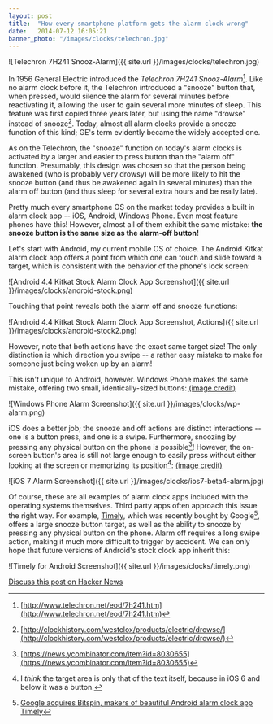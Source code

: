 ```yaml
---
layout: post
title:  "How every smartphone platform gets the alarm clock wrong"
date:   2014-07-12 16:05:21
banner_photo: "/images/clocks/telechron.jpg"
---
```


![Telechron 7H241 Snooz-Alarm]({{ site.url }}/images/clocks/telechron.jpg)

In 1956 General Electric introduced the *Telechron 7H241 Snooz-Alarm*[^telechron].  Like no alarm clock before it, the Telechron introduced a "snooze" button that, when pressed, would silence the alarm for several minutes before reactivating it, allowing the user to gain several more minutes of sleep. This feature was first copied three years later, but using the name "drowse" instead of snooze[^westclox]. Today, almost all alarm clocks provide a snooze function of this kind; GE's term evidently became the widely accepted one.

As on the Telechron, the "snooze" function on today's alarm clocks is activated by a larger and easier to press button than the "alarm off" function. Presumably, this design was chosen so that the person being awakened (who is probably very drowsy) will be more likely to hit the snooze button (and thus be awakened again in several minutes) than the alarm off button (and thus sleep for several extra hours and be really late).

Pretty much every smartphone OS on the market today provides a built in alarm clock app -- iOS, Android, Windows Phone. Even most feature phones have this! However, almost all of them exhibit the same mistake: **the snooze button is the same size as the alarm-off button!**

Let's start with Android, my current mobile OS of choice. The Android Kitkat alarm clock app offers a point from which one can touch and slide toward a target, which is consistent with the behavior of the phone's lock screen:

![Android 4.4 Kitkat Stock Alarm Clock App Screenshot]({{ site.url }}/images/clocks/android-stock.png)

Touching that point reveals both the alarm off and snooze functions:

![Android 4.4 Kitkat Stock Alarm Clock App Screenshot, Actions]({{ site.url }}/images/clocks/android-stock2.png)

However, note that both actions have the exact same target size! The only distinction is which direction you swipe -- a rather easy mistake to make for someone just being woken up by an alarm!

This isn't unique to Android, however. Windows Phone makes the same mistake, offering two small, identically-sized buttons: [(image credit)](http://www.windowsphone.com/en-us/how-to/wp8/settings-and-personalization/set-alarms-on-my-phone)

![Windows Phone Alarm Screenshot]({{ site.url }}/images/clocks/wp-alarm.png)

iOS does a better job; the snooze and off actions are distinct interactions -- one is a button press, and one is a swipe. Furthermore, snoozing by pressing any physical button on the phone is possible[^phonecomment]!  However, the on-screen button's area is still not large enough to easily press without either looking at the screen or memorizing its position[^phonenote]:  [(image credit)](http://www.iphonehacks.com/2013/07/ios-7-beta-4-whats-new.html)

![iOS 7 Alarm Screenshot]({{ site.url }}/images/clocks/ios7-beta4-alarm.jpg)

Of course, these are all examples of alarm clock apps included with the operating systems themselves. Third party apps often approach this issue the right way. For example, [Timely](https://play.google.com/store/apps/details?id=ch.bitspin.timely&hl=en), which was recently bought by Google[^timely], offers a large snooze button target, as well as the ability to snooze by pressing any physical button on the phone. Alarm off requires a long swipe action, making it much more difficult to trigger by accident. We can only hope that future versions of Android's stock clock app inherit this:

![Timely for Android Screenshot]({{ site.url }}/images/clocks/timely.png)

[Discuss this post on Hacker News](https://news.ycombinator.com/item?id=8030463)

[^telechron]: [http://www.telechron.net/eod/7h241.htm](http://www.telechron.net/eod/7h241.htm)

[^westclox]: [http://clockhistory.com/westclox/products/electric/drowse/](http://clockhistory.com/westclox/products/electric/drowse/)

[^phonenote]: I *think* the target area is only that of the text itself, because in iOS 6 and below it was a button.

[^phonecomment]: [https://news.ycombinator.com/item?id=8030655](https://news.ycombinator.com/item?id=8030655)

[^timely]: [Google acquires Bitspin, makers of beautiful Android alarm clock app Timely](http://www.theverge.com/2014/1/4/5273474/google-acquires-bitspin-timely)
